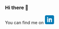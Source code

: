 ### Hi there 👋

You can find me on <a href="https://www.linkedin.com/in/benedict-markus-schlueter/"><img height="30" src="https://github.com/Kakashiiiiy/Kakashiiiiy/blob/main/icon/linkedin.png?raw=true"></a>
</p>

<!-- Links to your social media accounts -->

[1]: https://www.linkedin.com/in/benedict-markus-schlueter/

<!--
**Kakashiiiiy/Kakashiiiiy** is a ✨ _special_ ✨ repository because its `README.md` (this file) appears on your GitHub profile.

Here are some ideas to get you started:

- 🔭 I’m currently working on ...
- 🌱 I’m currently learning ...
- 👯 I’m looking to collaborate on ...
- 🤔 I’m looking for help with ...
- 💬 Ask me about ...
- 📫 How to reach me: ...
- 😄 Pronouns: ...
- ⚡ Fun fact: ...
-->
